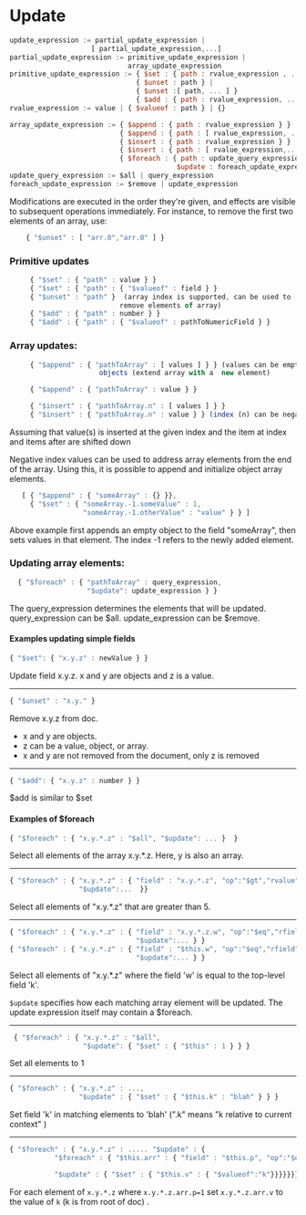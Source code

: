 # Update
```javascript
update_expression := partial_update_expression |
                    [ partial_update_expression,...]
partial_update_expression := primitive_update_expression |
                             array_update_expression
primitive_update_expression := { $set : { path : rvalue_expression , ...} } |
                               { $unset : path } |
                               { $unset :[ path, ... ] }
                               { $add : { path : rvalue_expression, ... } }
rvalue_expression := value | { $valueof : path } | {}

array_update_expression := { $append : { path : rvalue_expression } } |
                           { $append : { path : [ rvalue_expression, ... ] }} |
                           { $insert : { path : rvalue_expression } } |
                           { $insert : { path : [ rvalue_expression,...] }} |
                           { $foreach : { path : update_query_expression,
                                         $update : foreach_update_expression } }
update_query_expression := $all | query_expression
foreach_update_expression := $remove | update_expression
```

Modifications are executed in the order they're given, and effects are
visible to subsequent operations immediately. For instance, to remove
the first two elements of an array, use:
```javascript
    { "$unset" : [ "arr.0","arr.0" ] }
```

### Primitive updates
```javascript
     { "$set" : { "path" : value } }
     { "$set" : { "path" : { "$valueof" : field } }
     { "$unset" : "path" }  (array index is supported, can be used to
                           remove elements of array)
     { "$add" : { "path" : number } }
     { "$add" : { "path" : { "$valueof" : pathToNumericField } }
```

### Array updates:
```javascript
     { "$append" : { "pathToArray" : [ values ] } } (values can be empty
                      objects (extend array with a  new element)

     { "$append" : { "pathToArray" : value } }

     { "$insert" : { "pathToArray.n" : [ values ] } }
     { "$insert" : { "pathToArray.n" : value } } (index (n) can be negative)
```

Assuming that value(s) is inserted at the given index and the item at
index and items after are shifted down

Negative index values can be used to address array elements from the end of the array.
Using this, it is possible to append and initialize object array elements.

```javascript
   [ { "$append" : { "someArray" : {} }},
     { "$set" : { "someArray.-1.someValue" : 1,
                  "someArray.-1.otherValue" : "value" } } ]
```

Above example first appends an empty object to the field "someArray", then sets
values in that element. The index -1 refers to the newly added element.


### Updating array elements:
```javascript
  { "$foreach" : { "pathToArray" : query_expression,
                   "$update": update_expression } }
```

The query_expression determines the elements that will be
updated. query_expression can be $all. update_expression can be
$remove.

#### Examples updating simple fields

```javascript
{ "$set": { "x.y.z" : newValue } }
```
Update field x.y.z. x and y are objects and z is a value.

---

```javascript
{ "$unset" : "x.y." }
```
Remove x.y.z from doc.
* x and y are objects.
* z can be a value, object, or array.
* x and y are not removed from the document, only z is removed

---

```javascript
{ "$add": { "x.y.z" : number } }
```
$add is similar to $set

#### Examples of $foreach

```javascript
{ "$foreach" : { "x.y.*.z" : "$all", "$update": ... }  }
```
Select all elements of the array x.y.*.z. Here, y is also an array.

---

```javascript
{ "$foreach" : { "x.y.*.z" : { "field" : "x.y.*.z", "op":"$gt","rvalue":5 },
                 "$update":...  }}
```
Select all elements of "x.y.*.z" that are greater than 5.

---

```javascript
{ "$foreach" : { "x.y.*.z" : { "field" : "x.y.*.z.w", "op":"$eq","rfield":"k" },
                               "$update":... } }
{ "$foreach" : { "x.y.*.z" : { "field" : "$this.w", "op":"$eq","rfield":"k" },
                               "$update":... } }
```
Select all elements of "x.y.*.z" where the field 'w' is
equal to the top-level field 'k'.

`$update` specifies how each matching array element will be updated.
The update expression itself may contain a $foreach.

---

```javascript
 { "$foreach" : { "x.y.*.z" : "$all",
                  "$update": { "$set" : { "$this" : 1 } } }
```
Set all elements to 1

---

```javascript
{ "$foreach" : { "x.y.*.z" : ...,
                 "$update" : { "$set" : { "$this.k" : "blah" } } }
```
Set field 'k' in matching elements to 'blah' (".k" means
"k relative to current context" )

---

```javascript
{ "$foreach" : { "x.y.*.z" : ..... "$update" : {
           "$foreach" : { "$this.arr" : { "field" : "$this.p", "op":"$eq","rvalue":1},

           "$update" : { "$set" : { "$this.v" : { "$valueof":"k"}}}}}}}
```
For each element of ```x.y.*.z``` where ```x.y.*.z.arr.p=1``` set ```x.y.*.z.arr.v```
to the value of ```k``` (k is from root of doc) .
